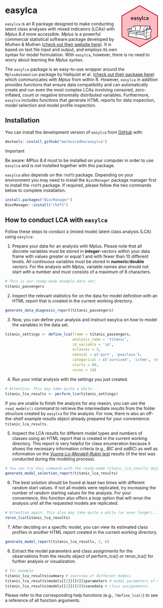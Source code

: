 # easylca <img src="man/figures/logo.png" align="right" height="139" alt="" />

`easylca` is an R package designed to make conducting latent class analyses with mixed indicators (LCAs) with *Mplus 8.4* more accessible. *Mplus* is a powerful commercial statistical software package developed by Muthen & Muthen ([check out their website here](https://www.statmodel.com)). It is based on text file input and output, and employs its own syntax for model formulation. With `easylca`, however, there is no need to worry about learning the *Mplus* syntax.

The `easylca` package is an easy-to-use wrapper around the `MplusAutomation` package by Hallquist et al. ([check out their package here](https://cran.r-project.org/package=MplusAutomation)) which communicates with *Mplus* from within R. However, `easylca` in addition provides functions that ensure data compatibility and can automatically create and run even the most complex LCAs involving censored, zero-inflated, count or negative binomially distributed variables. Furthermore, `easylca` includes functions that generate HTML reports for data inspection, model selection and model profile inspection.

## Installation 

You can install the development version of `easylca` from [GitHub](https://github.com/) with:

``` r
devtools::install_github("markusradke/easylca")
```

> [!IMPORTANT]
> Be aware: *MPlus 8.4* must to be installed on your computer in order to use `easylca` and is *not* installed together with this package.


`easylca` also depends on the `rhdf5` package. Depending on your environment you may need to install the `BiocManager` package manager first to install the `rhdf5` package. If required, please follow the two commands below to complete installation. 

```r 
install.packages("BiocManager")
BiocManager::install("rhdf5")
```

## How to conduct LCA with `easylca`
Follow these steps to conduct a (mixed mode) latent class analysis (LCA) using `easylca`: 
1. Prepare your data for an analysis with Mplus. Please note that all discrete variables must be stored in **integer**-vectors within your data frame with values greater or equal 1 and with fewer than 10 different levels. All continuous variables must be stored in **numeric**/**double** vectors. For the analysis with *Mplus*, variable names also should not start with a number and must consists of a maximum of 8 characters.
```r
# This is our ready-made example data set:
titanic_passengers 
```

2. Inspect the relevant statistics for on the data for model definition with an HTML report that is created in the current working directory.
```r 
generate_data_diagnosis_report(titanic_passengers)
```

3. Now, you can define your analysis and instruct easylca on how to model the variables in the data set.
```r
titanic_settings <- define_lca(frame = titanic_passengers,
                               analysis_name = 'titanic',
                               id_variable = 'id',
                               nclasses = 3,
                               nominal = c('port', 'pasclass'),
                               categorical = c('survived', 'isfem', 'nsibsp', 'nparchi'),
                               starts = 80,
                               cores = 16)

```

4. Run your initial analysis with the settings you just created. 
```r
# Attention: This may take quite a while...
titanic_lca_results <- perform_lca(titanic_settings)
```

If you are unable to finish the analysis for any reason, you can use the `read_models()` command to retrieve the intermediate results from the folder structure created by `easylca` for the analysis. 
For now, there is also an off-the-shelf example results object already prepared for your convenience: `titanic_lca_results`.

5. Inspect the LCA results for different model types and numbers of classes using an HTML report that is created in the current working directory. This report is very helpful for class enumeration because it shows the necessary information criteria (e.g., *BIC* and *saBIC*) as well as information on the *[Vuong-Lo-Mendell-Rubin test](https://www.jstor.org/stable/2673445)* results (if the test was conducted during the modeling process).
```r
# You can try this command with the ready-made titanic_lca_results object from `easylca`
generate_model_selection_report(titanic_lca_results)
```

6.   The best solution should be found at least two times with different random start values. If not all models were replicated, try increasing the number of random starting values for the analysis. For your convenience, this function also offers a loop option that will rerun the analysis until all the requested models are replicated.
```r
# Attention again: This also may take quite a while (or even longer)...
rerun_lca(titanic_lca_results)
```

7. After deciding on a specific model, you can view its estimated class profiles in another HTML report created in the current working directory.
```r
generate_model_report(titanic_lca_resutls, 2, 6)
```


8. Extract the model parameters and class assignments for the observations from the results object of perform_lca() or rerun_lca() for further analysis or visualization.
```r
# for example
titanic_lca_results$summary # overview of different models
titanic_lca_results$models[[2]][[6]]$parameters # model parameters of model type 2, 6 classes
titanic_lca_results$models[[2]][[6]]$savedata # class assignements
```

Please refer to the corresponding help functions (e.g., `?define_lca()`) to see a reference of all function arguments.


